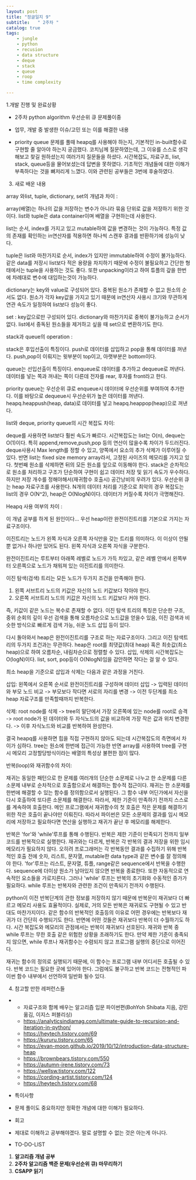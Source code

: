 ```yaml
---
layout: post
title: "정글일지 9"
subtitle:   " 2주차 "
catalog: true
tags:
    - jungle
    - python
    - recusion
    - data structure
    - deque
    - stack
    - queue
    - roop
    - time complexity

---
```


1.개발 진행 및 완료상황

- 2주차 python algorithm 우선순위 큐 문제풀이중
- 업무, 개발 중 발생한 이슈/고민 또는 이를 해결한 내용

- priority queue 문제를 풀때 heapq를 사용해야 하는지, 기본적인 in-built함수로 구현할 줄 알아야 하는지 궁금했다. 코치님께 질문하였는데, 그 이유를 스스로 생각해보고 찾길 원하셨는지 여러가지 질문들을 하셨다. 시간복잡도, 자료구조, list, stack, queue등을 물어보셨는데 답변을 못하였다. 기초적인 개념들에 대한 이해가 부족하다는 것을 뼈저리게 느꼈다. 이와 관련된 공부들은 3번에 후술하였다.



3. 새로 배운 내용

array 와list, tuple, dictionary, set의 개념과 차이 :

array(배열)는 하나의 값을 저장하는 변수가 아니라 묶음 단위로 값을 저장하기 위한 것이다. list와 tuple은 data container이며 배열을 구현하는데 사용한다. 



list는 순서, index를 가지고 있고 mutable하여 값을 변경하는 것이 가능하다. 특정 값의 존재를 확인하는 in연산자를 적용하면 하나씩 스캔후 결과를 반환하기에 성능이 낮다.



tuple은 list와 마찬가지로 순서, index가 있지만 immutable하여 수정이 불가능하다. 같은 data를 저장시 list보다 적은 용량을 차지하기 때문에 수정이 불필요하고 간단한 형태에서는 tuple을 사용하는 것도 좋다. 또한 unpacking이라고 하여 튜플의 갚을 한번에 차례대로 변수에 대입하는것이 가능하다.



dictionary는 key와 value로 구성되어 있다. 중복된 원소가 존재할 수 없고 원소의 순서도 없다. 원소가 각자 key값을 가지고 있기 때문에 in연산자 사용시 크기와 무관하게 연관 속도가 일정하여 list보다 성능이 좋다.



set : key값으로만 구성되어 있다. dictionary와 마찬가지로 중복이 불가능하고 순서가 없다. list에서 중독된 원소들을 제거하고 싶을 때 set으로 변환하기도 한다.



stack과 queue의 operation :

stack은 후입선출이 특징이다. push로 데이터를 삽입하고 pop을 통해 데이터를 꺼낸다. push,pop이 이뤄지는 윗부분이 top이고, 아랫부분은 bottom이다.



queue는 선입선출이 특징이다. enqueue로 데이터를 추가하고 dequeue로 꺼낸다. 데이터를 넣는 쪽과 꺼내는 쪽이 다른데 전자를 rear, 후자를 front라고 한다.



priority queue는 우선순위 큐로 enqueue시 데이터에 우선순위를 부여하여 추가한다. 이를 바탕으로 dequeue시 우선순위가 높은 데이터를 꺼낸다. heapq.heappush(heap, data)로 데이터를 넣고 heapq.heappop(heap)으로 꺼낸다.



list와 deque, priority queue의 시간 복잡도 차이:

deque를 사용하면 list보다 훨씬 속도가 빠르다. 시간복잡도는 list는 O(n), deque는 O(1)이다. 특히 append,remove,push,pop 등의 연산이 많을수록 차이가 두드러진다. deque사용시 Max length를 정할 수 있고, 양쪽에서 요소의 추가 삭제가 이루어질 수 있다. 반면 list는 fixed size memory array라서, 고정된 사이즈의 메모리를 가지고 있다. 첫번째 원소를 삭제하면 뒤의 모든 원소를 앞으로 이동해야 한다. stack은 순차적으로 원소를 처리하고 구조가 단순하여 구현이 쉽고 데이터 저장 및 읽기 속도가 우수하다. 하지만 저장 개수를 정해야해서(재귀함수 호출시) 공간낭비의 우려가 있다. 우선순위 큐는 heap 자료구조를 사용한다. N개의 데이터 처리를 기준으로 최악의 경우 복잡도는 list의 경우 O(N^2), heap은 O(NlogN)이다. 데이터가 커질수록 차이가 극명해진다.



Heapq 사용 여부의 차이 :

이 개념 공부를 하게 된 원인이다... 우선 heap이란 완전이진트리를 기본으로 가지는 자료구조이다. 



이진트리는 노드가 왼쪽 자식과 오른쪽 자식만을 갖는 트리를 의미하다. 이 이상이 안될 뿐 없거나 하나만 있어도 된다. 왼쪽 자식과 오른쪽 자식을 구분한다.



완전이진트리는 루트부터 아래쪽 레벨로 노드가 가득 차있고, 같은 레벨 안에서 왼쪽부터 오른쪽으로 노드가 채워져 있는 이진트리를 의미한다.



이진 탐색(검색) 트리는 모든 노드가 두가지 조건을 만족해야 한다. 

1. 왼쪽 서브트리 노드의 키값은 자신의 노드 키값보다 작아야 한다. 
2. 오른쪽 서브트리 노드의 키값은 자신의 노드 키값보다 커야 한다.

즉, 키값이 같은 노드는 복수로 존재할 수 없다. 이진 탐색 트리의 특징은 단순한 구조, 중위 순회의 깊이 우선 검색을 통해 오름차순으로 노드값을 얻을수 있음, 이진 검색과 비슷한 방식으로 빠르게 검색 가능, 쉬운 노드 삽입 등이 있다.



다시 돌아와서 heap은 완전이진트리를 구조로 하는 자료구조이다. 그리고 이진 탐색트리의 두가지 조건과는 무관하다. heap은 root를 최댓값(최대 heap) 혹은 최솟값(최소 heap)으로 하여 오름차순, 내림차순으로 정렬할 수 있다. 삽입, 삭제의 시간복잡도는 O(logN)이다. list, sort, pop등이 O(NlogN)임을 감안하면 작다는 걸 알 수 있다.



최소 heap을 기준으로 삽입과 삭제는 다음과 같은 과정을 거친다.



삽입: 왼쪽에서 오른쪽 순서로 완전이진트리를 구성하며 데이터 삽입 -> 입력된 데이터와 부모 노드 비교 -> 부모보다 작다면 서로의 자리를 변경 -> 이전 두단계를 최소 heap 자료구조를 만족할때까지 반복한다.



삭제: root node를 삭제 -> tree의 말단에서 가장 오른쪽에 있는 node를 root로 승격 -> root node가 된 데이터와 두 자식노드의 값을 비교하여 가장 작은 값과 위치 변경한다. -> 이후 자식노드와 비교를 반복하여 완성한다.



결국 heapq를 사용하면 힙을 직접 구현하지 않아도 되는데 시간복잡도의 측면에서 차이가 심하다. tree는 원소에 한번에 접근이 가능한 반면 array를 사용하여 tree를 구현시 메모리 고정할당방식이라는 배열의 특성상 불편한 점이 많다.



반복(loop)와 재귀함수의 차이:

 재귀는 동일한 패턴으로 한 문제를 여러개의 단순한 소문제로 나누고 한 소문제를 다른 소문제 내부로 순차적으로 호출함으로서 해결하는 함수적 접근이다. 재귀는 한 소문제를 한번에 해결할 수 있는 함수를 정의함으로서 실행된다. 그 함수 내부 어딘가에서 자신을 다시 호출하여 또다른 소문제를 해결한다. 따라서, 제한 기준이 만족하기 전까지 스스로를 계속하여 호출한다. 메인 프로그램에서 재귀함수의 첫 호출은 작은 문제를 해결하기 위한 작은 호출이 끝나야만 이뤄진다. 따라서 파이썬은 모든 소문제의 결과를 임시 메모리에 저장하고 필요하다면 연산을 실행하고 재귀가 끝난 후 메모리를 해제한다.

 반복은 'for'와 'while'루프를 통해 수행된다. 반복은 제한 기준이 만족되기 전까지 일부 코드를 반복적으로 실행한다. 재귀와는 다르게, 반복은 각 반복의 결과 저장을 위한 임시 메모리가 필요하지 않다. 오히려 프로그래머는 각 반복동안 결과를 수집하기 위해 반복적인 호출 전에 숫자, 리스트, 문자열, mutable한 data type과 같은 변수를 잘 정의해야 한다. 'for'루프는 리스트, 문자열, 튜플, range같은 sequence에서 반복을 수행한다. sequence에 더이상 원소가 남아있지 않으면 반복을 종료한다. 또한 자동적으로 연속적인 요소들을 가로지른다. 그러나 'while' 루프는 반복의 초기화와 수동적인 증가가 필요하다. while 루프는 반복자와 관련한 조건이 만족되기 전까지 수행된다.

 python이 이전 반복단계의 관한 정보를 저장하지 않기 때문에 반복문이 재귀보다 더 빠르고 메모리 사용도 효율적이다. 실제로, 거의 모든 반복은 재귀로도 구현될 수 있고 반대도 마찬가지이다. 같은 함수의 반복적인 호출등의 이유로 어떤 경우에는 반복보다 재귀가 더 간단히 수행되기도 한다. 반면에 어떤 것들은 재귀보다 반복이 더 수월하기도 하다. 시간 복잡도와 메모리의 관점에서는 반복이 재귀보다 선호된다. 재귀와 반복 중 while 루프는 무한 호출 같은 위험한 상황을 초래하기도 한다. 만약 제한 기준이 충족되지 않으면, while 루프나 재귀함수는 수렴되지 않고 프로그램 실행의 중단으로 이어진다.

 재귀는 함수의 정의로 실행되기 때문에, 이 함수는 프로그램 내부 어디서든 호출될 수 있다. 반복 코드는 필요한 곳에 있어야 한다. 그럼에도 불구하고 반복 코드는 전형적인 파이썬 함수 내부에서 선언하여 일반화 될수 있다.







4. 참고할 만한 레퍼런스들

- - 자료구조와 함께 배우는 알고리즘 입문 파이썬편(BohYoh Shibata 지음, 강민 옮김, 이지스 퍼블리싱)
  - https://analyticsindiamag.com/ultimate-guide-to-recursion-and-iteration-in-python/
  - https://heytech.tistory.com/69
  - https://kururu.tistory.com/65
  - https://evan-moon.github.io/2019/10/12/introduction-data-structure-heap
  - https://brownbears.tistory.com/550
  - https://autumn-irene.tistory.com/73
  - https://wellsw.tistory.com/122
  - https://cording-artist.tistory.com/124
  - https://heytech.tistory.com/68
- 특이사항

- 문제 풀이도 중요하지만 정확한 개념에 대한 이해가 필요하다.
- 회고

- 제대로 이해하고 공부해야겠다. 말로 설명할 수 없는 것은 아는게 아니다. 
- TO-DO-LIST

1. **알고리즘 개념 공부**
2. **2주차 알고리즘 백준 문제(우선순위 큐) 마무리하기**
3. **CSAPP 읽기**